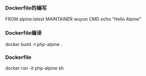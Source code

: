 ### Dockerfile的编写

FROM alpine:latest
MAINTAINER wuyun
CMD echo "Hello Alpine"

### Dockerfile编译
docker build -t php-alpine .

### Dockerfile
docker run  -it php-alpine sh
